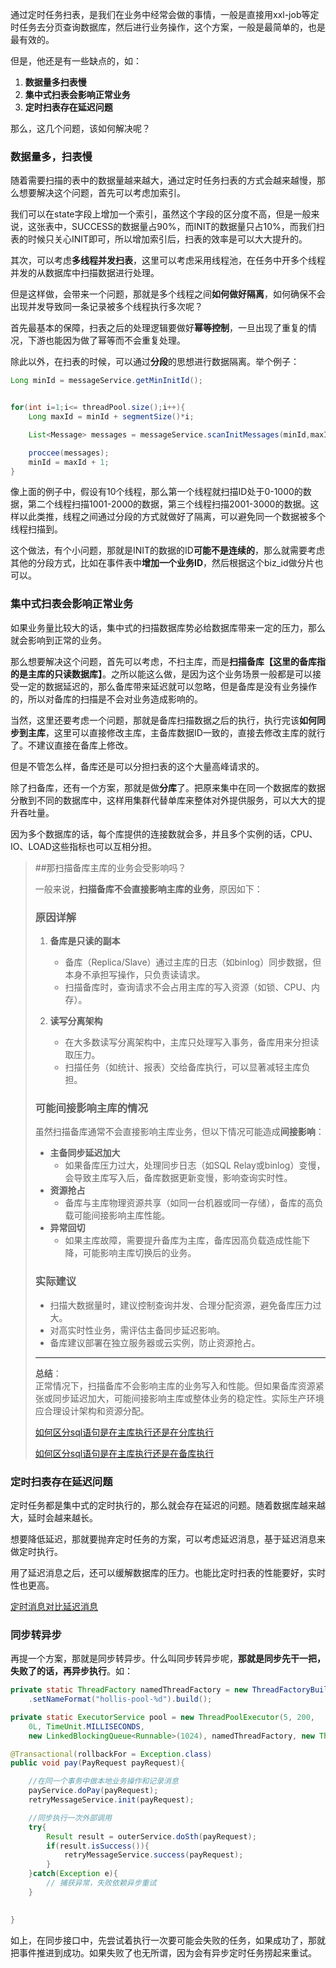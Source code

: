 通过定时任务扫表，是我们在业务中经常会做的事情，一般是直接用xxl-job等定时任务去分页查询数据库，然后进行业务操作，这个方案，一般是最简单的，也是最有效的。 

但是，他还是有一些缺点的，如： 

1. **数据量多扫表慢** 
2. **集中式扫表会影响正常业务** 
3. **定时扫表存在延迟问题** 

那么，这几个问题，该如何解决呢？ 

### 数据量多，扫表慢 

随着需要扫描的表中的数据量越来越大，通过定时任务扫表的方式会越来越慢，那么想要解决这个问题，首先可以考虑加索引。  

我们可以在state字段上增加一个索引，虽然这个字段的区分度不高，但是一般来说，这张表中，SUCCESS的数据量占90%，而INIT的数据量只占10%，而我们扫表的时候只关心INIT即可，所以增加索引后，扫表的效率是可以大大提升的。 

其次，可以考虑**多线程并发扫表**，这里可以考虑采用线程池，在任务中开多个线程并发的从数据库中扫描数据进行处理。  

但是这样做，会带来一个问题，那就是多个线程之间**如何做好隔离**，如何确保不会出现并发导致同一条记录被多个线程执行多次呢？  

首先最基本的保障，扫表之后的处理逻辑要做好**幂等控制**，一旦出现了重复的情况，下游也能因为做了幂等而不会重复处理。  

除此以外，在扫表的时候，可以通过**分段**的思想进行数据隔离。举个例子： 

```java
Long minId = messageService.getMinInitId();


for(int i=1;i<= threadPool.size();i++){
    Long maxId = minId + segmentSize()*i;

    List<Message> messages = messageService.scanInitMessages(minId,maxId);

    proccee(messages);
    minId = maxId + 1;
}

```



像上面的例子中，假设有10个线程，那么第一个线程就扫描ID处于0-1000的数据，第二个线程扫描1001-2000的数据，第三个线程扫描2001-3000的数据。这样以此类推，线程之间通过分段的方式就做好了隔离，可以避免同一个数据被多个线程扫描到。  

这个做法，有个小问题，那就是INIT的数据的ID**可能不是连续的**，那么就需要考虑其他的分段方式，比如在事件表中**增加一个业务ID**，然后根据这个biz_id做分片也可以。 

### 集中式扫表会影响正常业务

如果业务量比较大的话，集中式的扫描数据库势必给数据库带来一定的压力，那么就会影响到正常的业务。  

那么想要解决这个问题，首先可以考虑，不扫主库，而是**扫描备库【这里的备库指的是主库的只读数据库】**。之所以能这么做，是因为这个业务场景一般都是可以接受一定的数据延迟的，那么备库带来延迟就可以忽略，但是备库是没有业务操作的，所以对备库的扫描是不会对业务造成影响的。  

当然，这里还要考虑一个问题，那就是备库扫描数据之后的执行，执行完该**如何同步到主库**，这里可以直接修改主库，主备库数据ID一致的，直接去修改主库的就行了。不建议直接在备库上修改。  

但是不管怎么样，备库还是可以分担扫表的这个大量高峰请求的。  

除了扫备库，还有一个方案，那就是做**分库**了。把原来集中在同一个数据库的数据分散到不同的数据库中，这样用集群代替单库来整体对外提供服务，可以大大的提升吞吐量。  

因为多个数据库的话，每个库提供的连接数就会多，并且多个实例的话，CPU、IO、LOAD这些指标也可以互相分担。 

> ##那扫描备库主库的业务会受影响吗？ 
>
> 一般来说，**扫描备库不会直接影响主库的业务**，原因如下：
>
> ### 原因详解
>
> 1. **备库是只读的副本**  
>    - 备库（Replica/Slave）通过主库的日志（如binlog）同步数据，但本身不承担写操作，只负责读请求。
>    - 扫描备库时，查询请求不会占用主库的写入资源（如锁、CPU、内存）。
>
> 2. **读写分离架构**  
>    - 在大多数读写分离架构中，主库只处理写入事务，备库用来分担读取压力。
>    - 扫描任务（如统计、报表）交给备库执行，可以显著减轻主库负担。
>
> ### 可能间接影响主库的情况
>
> 虽然扫描备库通常不会直接影响主库业务，但以下情况可能造成**间接影响**：
>
> - **主备同步延迟加大**  
>   - 如果备库压力过大，处理同步日志（如SQL Relay或binlog）变慢，会导致主库写入后，备库数据更新变慢，影响查询实时性。
> - **资源抢占**  
>   - 备库与主库物理资源共享（如同一台机器或同一存储），备库的高负载可能间接影响主库性能。
> - **异常回切**  
>   - 如果主库故障，需要提升备库为主库，备库因高负载造成性能下降，可能影响主库切换后的业务。
>
> ### 实际建议
>
> - 扫描大数据量时，建议控制查询并发、合理分配资源，避免备库压力过大。
> - 对高实时性业务，需评估主备同步延迟影响。
> - 备库建议部署在独立服务器或云实例，防止资源抢占。
>
> ---
>
> **总结**：  
> 正常情况下，扫描备库不会影响主库的业务写入和性能。但如果备库资源紧张或同步延迟加大，可能间接影响主库或整体业务的稳定性。实际生产环境应合理设计架构和资源分配。
>
> [如何区分sql语句是在主库执行还是在分库执行](如何区分sql语句是在主库执行还是在分库执行.md)
>
> [如何区分sql语句是在主库执行还是在备库执行](如何区分sql语句是在主库执行还是在备库执行.md)

### 定时扫表存在延迟问题   

定时任务都是集中式的定时执行的，那么就会存在延迟的问题。随着数据库越来越大，延时会越来越长。  

想要降低延迟，那就要抛弃定时任务的方案，可以考虑延迟消息，基于延迟消息来做定时执行。  

用了延迟消息之后，还可以缓解数据库的压力。也能比定时扫表的性能要好，实时性也更高。 

[定时消息对比延迟消息](./定时消息对比延迟消息.md)

### 同步转异步 

再提一个方案，那就是同步转异步。什么叫同步转异步呢，**那就是同步先干一把，失败了的话，再异步执行**。如： 

```java
private static ThreadFactory namedThreadFactory = new ThreadFactoryBuilder()
    .setNameFormat("hollis-pool-%d").build();

private static ExecutorService pool = new ThreadPoolExecutor(5, 200,
    0L, TimeUnit.MILLISECONDS,
    new LinkedBlockingQueue<Runnable>(1024), namedThreadFactory, new ThreadPoolExecutor.AbortPolicy());

@Transactional(rollbackFor = Exception.class)
public void pay(PayRequest payRequest){

	//在同一个事务中做本地业务操作和记录消息
	payService.doPay(payRequest);
    retryMessageService.init(payRequest);

	//同步执行一次外部调用
    try{
        Result result = outerService.doSth(payRequest);
        if(result.isSuccess()){
            retryMessageService.success(payRequest);
        }
    }catch(Exception e){
        // 捕获异常，失败依赖异步重试
    }
	

}

```



如上，在同步接口中，先尝试着执行一次要可能会失败的任务，如果成功了，那就把事件推进到成功。如果失败了也无所谓，因为会有异步定时任务捞起来重试。 